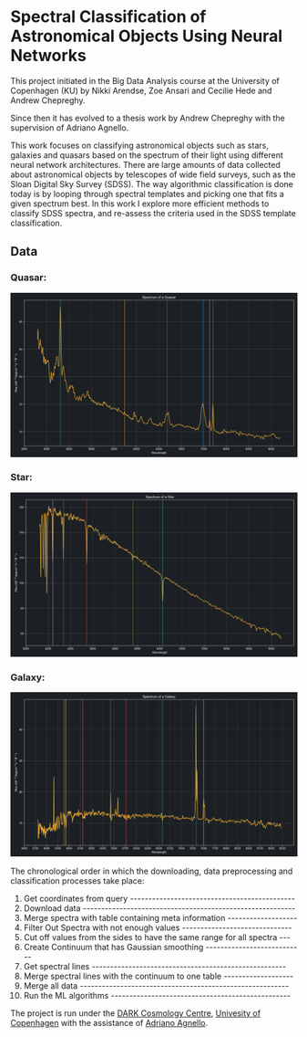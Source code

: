 # Spectral Classification of Astronomical Objects Using Neural Networks

This project initiated in the Big Data Analysis course at the University of Copenhagen (KU) by Nikki Arendse, Zoe Ansari and Cecilie Hede and Andrew Chepreghy.

Since then it has evolved to a thesis work by Andrew Chepreghy with the supervision of Adriano Agnello.

This work focuses on classifying astronomical objects such as stars, galaxies and quasars based on the spectrum of their light using different neural network architectures. There are large amounts of data collected about astronomical objects by telescopes of wide field surveys, such as the Sloan Digital Sky Survey (SDSS). The way algorithmic classification is done today is by looping through spectral templates and picking one that fits a given spectrum best. In this work I explore more efficient methods to classify SDSS spectra, and re-assess the criteria used in the SDSS template classification.

## Data

### Quasar:
<img src="https://raw.githubusercontent.com/csepreghy/spectral-analysis/master/plots/spectrum_quasar_plotify.png" width="800px" />

### Star:
<img src="https://raw.githubusercontent.com/csepreghy/spectral-analysis/master/plots/star_quasar_plotify.png" width="800px" />

### Galaxy:
<img src="https://raw.githubusercontent.com/csepreghy/spectral-analysis/master/plots/spectrum_galaxy_plotify.png" width="800px" />

The chronological order in which the downloading, data preprocessing and classification processes take place: 

1) Get coordinates from query ---------------------------------------------
2) Download data ----------------------------------------------------------
3) Merge spectra with table containing meta information -------------------
4) Filter Out Spectra with not enough values ------------------------------
5) Cut off values from the sides to have the same range for all spectra ---
6) Create Continuum that has Gaussian smoothing ---------------------------
7) Get spectral lines -----------------------------------------------------
8) Merge spectral lines with the continuum to one table -------------------
9) Merge all data ---------------------------------------------------------
10) Run the ML algorithms -------------------------------------------------


The project is run under the [DARK Cosmology Centre](https://dark.nbi.ku.dk/), [Univesity of Copenhagen](https://www.ku.dk/english/) with the assistance of [Adriano Agnello](https://www.linkedin.com/in/adriano-agnello/).
